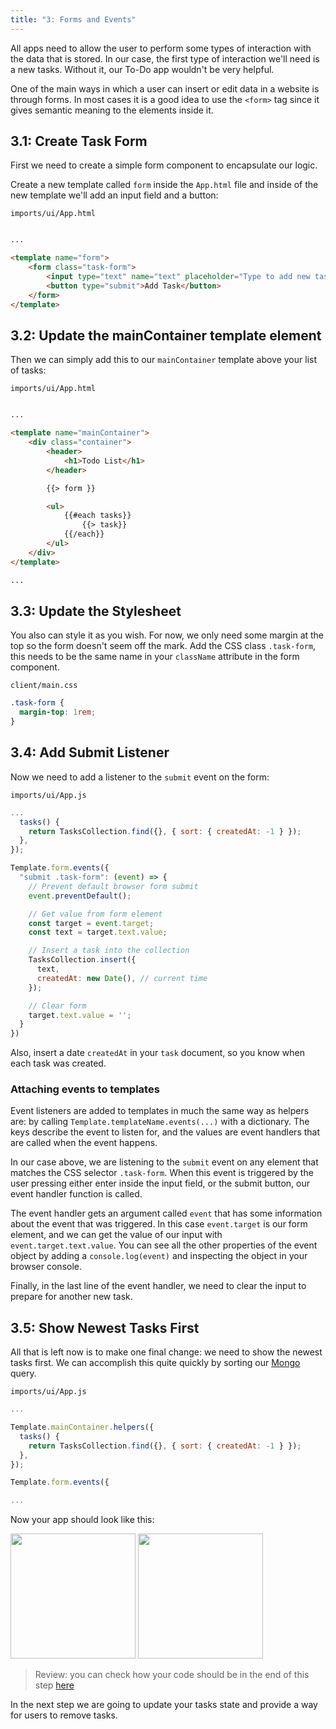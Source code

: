 ```yaml
---
title: "3: Forms and Events"
---
```


All apps need to allow the user to perform some types of interaction with the data that is stored. In our case, the first type of interaction we'll need is a new tasks. Without it, our To-Do app wouldn't be very helpful.  

One of the main ways in which a user can insert or edit data in a website is through forms. In most cases it is a good idea to use the `<form>` tag since it gives semantic meaning to the elements inside it.

## 3.1: Create Task Form

First we need to create a simple form component to encapsulate our logic.

Create a new template called `form` inside the `App.html` file and inside of the new template we'll add an input field and a button:

`imports/ui/App.html`
```html

...

<template name="form">
    <form class="task-form">
        <input type="text" name="text" placeholder="Type to add new tasks" />
        <button type="submit">Add Task</button>
    </form>
</template>
```

## 3.2: Update the mainContainer template element

Then we can simply add this to our `mainContainer` template above your list of tasks:

`imports/ui/App.html`
```html

...

<template name="mainContainer">
    <div class="container">
        <header>
            <h1>Todo List</h1>
        </header>

        {{> form }}

        <ul>
            {{#each tasks}}
                {{> task}}
            {{/each}}
        </ul>
    </div>
</template>

...

```

## 3.3: Update the Stylesheet

You also can style it as you wish. For now, we only need some margin at the top so the form doesn't seem off the mark. Add the CSS class `.task-form`, this needs to be the same name in your `className` attribute in the form component.

`client/main.css`
```css
.task-form {
  margin-top: 1rem;
}
```

## 3.4: Add Submit Listener

Now we need to add a listener to the `submit` event on the form:

`imports/ui/App.js`
```js
...
  tasks() {
    return TasksCollection.find({}, { sort: { createdAt: -1 } });
  },
});

Template.form.events({
  "submit .task-form": (event) => {
    // Prevent default browser form submit
    event.preventDefault();

    // Get value from form element
    const target = event.target;
    const text = target.text.value;

    // Insert a task into the collection
    TasksCollection.insert({
      text,
      createdAt: new Date(), // current time
    });

    // Clear form
    target.text.value = '';
  }
})
```

Also, insert a date `createdAt` in your `task` document, so you know when each task was created.


### Attaching events to templates

Event listeners are added to templates in much the same way as helpers are: by calling `Template.templateName.events(...)` with a dictionary. The keys describe the event to listen for, and the values are event handlers that are called when the event happens.

In our case above, we are listening to the `submit` event on any element that matches the CSS selector `.task-form`. When this event is triggered by the user pressing either enter inside the input field, or the submit button, our event handler function is called.

The event handler gets an argument called `event` that has some information about the event that was triggered. In this case `event.target` is our form element, and we can get the value of our input with `event.target.text.value`. You can see all the other properties of the event object by adding a `console.log(event)` and inspecting the object in your browser console.

Finally, in the last line of the event handler, we need to clear the input to prepare for another new task.

## 3.5: Show Newest Tasks First

All that is left now is to make one final change: we need to show the newest tasks first. We can accomplish this quite quickly by sorting our [Mongo](https://guide.meteor.com/collections.html#mongo-collections) query.

`imports/ui/App.js`
```js
...

Template.mainContainer.helpers({
  tasks() {
    return TasksCollection.find({}, { sort: { createdAt: -1 } });
  },
});

Template.form.events({

...

```

Now your app should look like this:

<img width="200px" src="/simple-todos/assets/step03-form-new-task.png"/>

<img width="200px" src="/simple-todos/assets/step03-new-task-on-list.png"/>

> Review: you can check how your code should be in the end of this step [here](https://github.com/meteor/blaze-tutorial/tree/master/src/simple-todos/step03) 

In the next step we are going to update your tasks state and provide a way for users to remove tasks.
